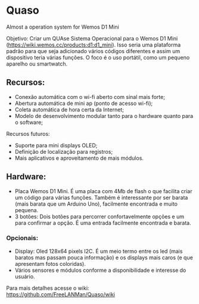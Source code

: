 # Quaso
Almost a operation system for Wemos D1 Mini

Objetivo: 
Criar um QUAse Sistema Operacional para o Wemos D1 Mini (https://wiki.wemos.cc/products:d1:d1_mini). Isso seria uma plataforma padrão para que seja adicionado vários códigos diferentes e assim um dispositivo teria várias funções. O foco é o uso portátil, como um pequeno aparelho ou smartwatch.

  ## Recursos: 
  - Conexão automática com o wi-fi aberto com sinal mais forte;
  - Abertura automática de mini ap (ponto de acesso wi-fi);
  - Coleta automática de hora certa da Internet;
  - Modelo de desenvolvimento modular tanto para o hardware quanto para o software;

  Recursos futuros:
  - Suporte para mini displays OLED;
  - Definição de localização para registros;
  - Mais aplicativos e aproveitamento de mais módulos.

## Hardware:
- Placa Wemos D1 Mini. É uma placa com 4Mb de flash o que facilita criar um código para várias funções. Também é interessante por ser barata (mais barata que um Arduino Uno), facilmente encontrada e muito pequena.
- 3 botões: Dois botões para percorrer confortavelmente opções e um para confirmar a opção. É uma entrada facilmente encontrada e barata.
### Opcionais:
- Display: Oled 128x64 pixels I2C. É um meio termo entre os led (mais baratos mas passam pouca informação) e os displays mais caros (e que apresentam fotos coloridas).
- Vários sensores e módulos conforme a disponibilidade e interesse do usuário.

Para mais detalhes acesse o wiki: https://github.com/FreeLANMan/Quaso/wiki




